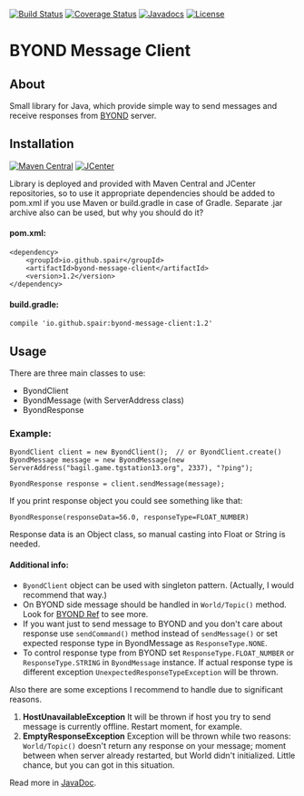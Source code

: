 [![Build Status](https://travis-ci.org/SpaiR/byond-message-client.svg?branch=master)](https://travis-ci.org/SpaiR/byond-message-client) 
[![Coverage Status](https://coveralls.io/repos/github/SpaiR/byond-message-client/badge.svg?branch=master)](https://coveralls.io/github/SpaiR/byond-message-client?branch=master)
[![Javadocs](https://www.javadoc.io/badge/io.github.spair/byond-message-client.svg)](https://www.javadoc.io/doc/io.github.spair/byond-message-client)
[![License](http://img.shields.io/badge/license-MIT-blue.svg)](http://www.opensource.org/licenses/MIT)

# BYOND Message Client
## About 
Small library for Java, which provide simple way to send messages and receive responses from [BYOND](http://www.byond.com/) server.

## Installation
[![Maven Central](https://img.shields.io/maven-central/v/io.github.spair/byond-message-client.svg?style=flat)](https://maven-badges.herokuapp.com/maven-central/io.github.spair/byond-message-client)
[![JCenter](https://img.shields.io/bintray/v/spair/io.github.spair/byond-message-client.svg?label=jcenter)](https://bintray.com/spair/io.github.spair/byond-message-client/_latestVersion)

Library is deployed and provided with Maven Central and JCenter repositories, so to use it appropriate dependencies should be added to pom.xml if you use Maven or build.gradle in case of Gradle. Separate .jar archive also can be used, but why you should do it?
#### pom.xml:
```
<dependency>
    <groupId>io.github.spair</groupId>
    <artifactId>byond-message-client</artifactId>
    <version>1.2</version>
</dependency>
```
#### build.gradle:
```
compile 'io.github.spair:byond-message-client:1.2'
```

## Usage
There are three main classes to use:
- ByondClient
- ByondMessage (with ServerAddress class)
- ByondResponse

### Example:
```
ByondClient client = new ByondClient();  // or ByondClient.create()
ByondMessage message = new ByondMessage(new ServerAddress("bagil.game.tgstation13.org", 2337), "?ping");

ByondResponse response = client.sendMessage(message);
```
If you print response object you could see something like that: 
```
ByondResponse(responseData=56.0, responseType=FLOAT_NUMBER)
```
Response data is an Object class, so manual casting into Float or String is needed.

#### Additional info:
* `ByondClient` object can be used with singleton pattern. (Actually, I would recommend that way.)
* On BYOND side message should be handled in `World/Topic()` method. Look for [BYOND Ref](http://www.byond.com/docs/ref/info.html#/world/proc/Topic) to see more.
* If you want just to send message to BYOND and you don't care about response use `sendCommand()` method instead of `sendMessage()` or set expected response type in ByondMessage as `ResponseType.NONE`.
* To control response type from BYOND set `ResponseType.FLOAT_NUMBER` or `ResponseType.STRING` in `ByondMessage` instance.
If actual response type is different exception `UnexpectedResponseTypeException` will be thrown.

Also there are some exceptions I recommend to handle due to significant reasons.
1) __HostUnavailableException__ It will be thrown if host you try to send message is currently offline. Restart moment, for example.
2) __EmptyResponseException__ Exception will be thrown while two reasons: `World/Topic()` doesn't return any response on your message; moment between when server already restarted, but World didn't initialized. Little chance, but you can got in this situation.

Read more in [JavaDoc](https://www.javadoc.io/doc/io.github.spair/byond-message-client).
